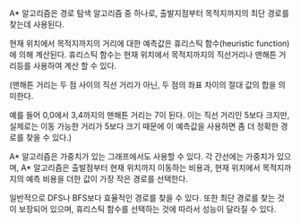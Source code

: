 A* 알고리즘은 경로 탐색 알고리즘 중 하나로, 출발지점부터 목적지까지의 최단 경로를 찾는데 사용된다.

현재 위치에서 목적지까지의 거리에 대한 예측값은 휴리스틱 함수(heuristic function)에 의해 계산된다.
휴리스틱 함수는 현재 위치에서 목적지까지의 직선거리나 맨해튼 거리등를 사용하여 계산 할 수 있다.

(맨해튼 거리는 두 점 사이의 직선 거리가 아닌, 두 점의 좌표 차이의 절대 값의 합을 의미한다. 

예를 들어 0,0에서 3,4까지의 맨해튼 거리는 7이 된다.
이는 직선 거리인 5보다 크지만, 실제로는 이동 가능한 거리가 5보다 크기 때문에 이 예측값을 사용하면 좀 더 정확한 경로를 찾을 수 있다.)

A* 알고리즘은 가중치가 있는 그래프에서도 사용할 수 있다.
각 간선에는 가중치가 있으며, A* 알고리즘은 출발점부터 현재 위치까지 이동하는 비용과, 현재 위치에서 목적지까지의 예측 비용을 더한 값이 가장 작은 경로를 선택한다.

일반적으로 DFS나 BFS보다 효율적인 경로를 찾을 수 있다.
또한 최단 경로를 찾는 것이 보장되어 있으며, 휴리스틱 함수를 선택하는 것에 따라서 성능이 달라질 수 있다.

